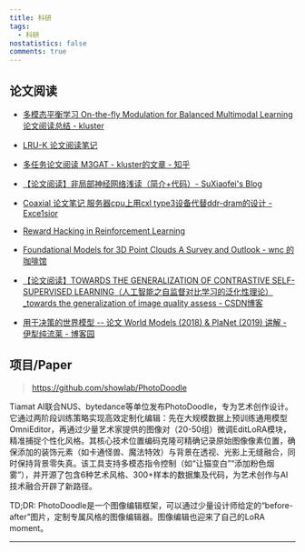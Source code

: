 ```yaml
---
title: 科研
tags:
  - 科研
nostatistics: false
comments: true
---
```


## 论文阅读

- [多模态平衡学习 On-the-fly Modulation for  Balanced Multimodal Learning 论文阅读总结 - kluster]( https://zhuanlan.zhihu.com/p/1902321276116276570)
- [LRU-K 论文阅读笔记](https://zhuanlan.zhihu.com/p/1898469067981066716)
- [多任务论文阅读 M3GAT - kluster的文章 - 知乎](https://zhuanlan.zhihu.com/p/1898154047925655393)
- [【论文阅读】非局部神经网络浅读（简介+代码）- SuXiaofei's Blog](https://xiaosuqaq.github.io/2025/04/15/%E9%9D%9E%E5%B1%80%E9%83%A8%E7%A5%9E%E7%BB%8F%E7%BD%91%E7%BB%9C.html)
- [Coaxial 论文笔记 服务器cpu上用cxl type3设备代替ddr-dram的设计 - Exce1sior](https://zhuanlan.zhihu.com/p/1888850042107978402?utm_psn=1889852364510445569)
- [Reward Hacking in Reinforcement Learning](https://lilianweng.github.io/posts/2024-11-28-reward-hacking/)
- [Foundational Models for 3D Point Clouds A Survey and Outlook - wnc 的咖啡馆](https://wncfht.github.io/notes/Blogs/posts/Foundational%20Models%20for%203D%20Point%20Clouds%20A%20Survey%20and%20Outlook/)

- [【论文阅读】TOWARDS THE GENERALIZATION OF CONTRASTIVE SELF-SUPERVISED LEARNING（人工智能之自监督对比学习的泛化性理论）\_towards the generalization of image quality assess - CSDN博客](https://blog.csdn.net/ModestCoder_/article/details/144904849)
- [用于决策的世界模型 -- 论文 World Models (2018) & PlaNet (2019) 讲解 - 伊犁纯流莱 - 博客园](https://www.cnblogs.com/tshaaa/p/18670731)

## 项目/Paper

> https://github.com/showlab/PhotoDoodle

Tiamat AI联合NUS、bytedance等单位发布PhotoDoodle，专为艺术创作设计。它通过两阶段训练策略实现高效定制化编辑：先在大规模数据上预训练通用模型OmniEditor，再通过少量艺术家提供的图像对（20-50组）微调EditLoRA模块，精准捕捉个性化风格。其核心技术位置编码克隆可精确记录原始图像像素位置，确保添加的装饰元素（如卡通怪兽、魔法特效）与背景在透视、光影上无缝融合，同时保持背景零失真。该工具支持多模态指令控制（如“让猫变白”“添加粉色烟雾”），并开源了包含6种艺术风格、300+样本的数据集及代码，为艺术创作与AI技术融合开辟了新路径。

TD;DR: PhotoDoodle是一个图像编辑框架，可以通过少量设计师给定的“before-after”图片，定制专属风格的图像编辑器。图像编辑也迎来了自己的LoRA moment。

---

